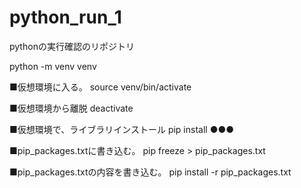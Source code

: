 # python_run_1
pythonの実行確認のリポジトリ

python -m venv venv

■仮想環境に入る。
source venv/bin/activate

■仮想環境から離脱
deactivate

■仮想環境で、ライブラリインストール
pip install ●●●

■pip_packages.txtに書き込む。
pip freeze > pip_packages.txt

■pip_packages.txtの内容を書き込む。
pip install -r pip_packages.txt

